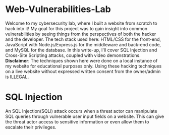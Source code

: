 # Web-Vulnerabilities-Lab
Welcome to my cybersecurity lab, where I built a website from scratch to hack into it! My goal for this project was to gain insight into common vulnerabilities by seeing things from the perspectives of both the hacker and the developer. The tech stack used here: HTML/CSS for the front-end, JavaScript with Node.js/Express.js for the middleware and back-end code, and MySQL for the database. In this write-up, I'll cover SQL Injection and Cross-Site Scripting attacks, coupled with video demonstrations.
**Disclaimer**: The techniques shown here were done on a local instance of my website for educational purposes only. Using these hacking techniques on a live website without expressed written consent from the owner/admin is ILLEGAL.

# SQL Injection
An SQL Injection(SQLi) attack occurs when a threat actor can manipulate SQL queries through vulnerable user input fields on a website. This can give the threat actor access to sensitive information or even allow them to escalate their privileges.
